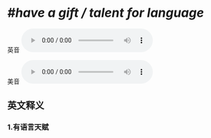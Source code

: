 # ***\#have a gift / talent for language*** 
英音
<audio src="./media/have a gift   talent for language1_AAC.aac" controls="controls"></audio>

美音
<audio src="./media/have a gift   talent for language2_AAC.aac" controls="controls"></audio>



  

英文释义
---
### 1.**有语言天赋**  


